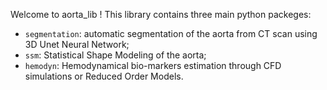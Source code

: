 Welcome to aorta_lib ! This library contains three main python packeges:
- `segmentation`: automatic segmentation of the aorta from CT scan using 3D Unet Neural Network;
- `ssm`: Statistical Shape Modeling of the aorta;
- `hemodyn`: Hemodynamical bio-markers estimation through CFD simulations or Reduced Order Models.
